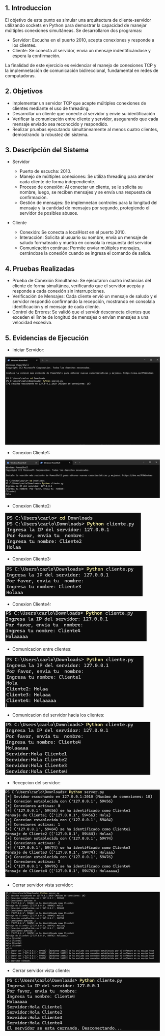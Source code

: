 ## 1. Introduccion
El objetivo de este punto es simular una arquitectura de cliente-servidor utilizando sockets en Python para demostrar la capacidad de manejar múltiples conexiones simultáneas. Se desarrollaron dos programas:
- Servidor: Escucha en el puerto 2010, acepta conexiones y responde a los clientes.
- Cliente: Se conecta al servidor, envía un mensaje indentificándose y espera la confirmación.

La finalidad de este ejercicio es evidenciar el manejo de conexiones TCP y la implemnetación de comunicación bidireccional, fundamental en redes de computadoras.

## 2. Objetivos
- Implementar un servidor TCP que acepte múltiples conexiones de clientes mediante el uso de threading.
- Desarrollar un cliente que conecte al servidor y envíe su identificación
- Verificar la comunicación entre cliente y servidor, asegurando que cada mensaje enviado sea reconocido y respondido.
- Realizar pruebas ejecutando simultáneamente al menos cuatro clientes, demostrando la robustez del sistema.

## 3. Descripción del Sistema
- Servidor
  - Puerto de escucha: 2010.
  - Manejo de múltiples conexiones: Se utiliza threading para atender cada cliente de forma independiente.
  - Proceso de conexión: Al conectar un cliente, se le solicita su nombre, luego, se reciben mensajes y se envía una respuesta de confirmación.
  - Gestión de mensajes: Se implemnetan controles para la longitud del mensaje y la cantidad de mensajes por segundo, protegiendo el servidor de posibles abusos.

- Cliente
  - Conexión: Se conecta a localHost en el puerto 2010.
  - Interacción: Solicita al usuario su nombre, envía un mensaje de saludo formateado y muetra en consola la respuesta del servidor.
  - Comunicación continua: Permite enviar múltiples mensajes, cerrándose la conexión cuando se ingresa el comando de salida.

## 4. Pruebas Realizadas
- Prueba de Conexión Simultánea: Se ejecutaron cuatro instancias del cliente de forma simultánea, verificando que el servidor acepta y responde a cada conexión sin interrupciones.
- Verificación de Mensajes: Cada cliente envió un mensaje de saludo y el servidor respondió confirmando la recepción, mostrando en consolala identificación y el mensaje de cada cliente.
- Control de Errores: Se validó que el servidr desconecta clientes que exceden el límite de longitud de mensajes o envían mensajes a una velocidad excesiva.

## 5. Evidencias de Ejecución
- Iniciar Servidor:

![Imagen3](https://github.com/ALMA3112/Parcial-redes-de-computacion-/blob/main/Imagenes/Iniciar_Servidor.png)

- Conexion Cliente1:

![imagen4](https://github.com/ALMA3112/Parcial-redes-de-computacion-/blob/main/Imagenes/Conexion%20cliente1.png)

- Conexion Cliente2:

![Imagen5](https://github.com/ALMA3112/Parcial-redes-de-computacion-/blob/main/Imagenes/Conexion%20Cliente2.png)

- Conexion Cliente3:

![imagen6](https://github.com/ALMA3112/Parcial-redes-de-computacion-/blob/main/Imagenes/Conexion%20Cliente3.png)

- Conexion Cliente4:

![imagen7](https://github.com/ALMA3112/Parcial-redes-de-computacion-/blob/main/Imagenes/Conexion%20cliente4.png)

- Comunicacion entre clientes:

![imagen8](https://github.com/ALMA3112/Parcial-redes-de-computacion-/blob/main/Imagenes/Comunicacion%20entre%20clientes.png)

- Comunicacion del servidor hacia los clientes:

![imagen9](https://github.com/ALMA3112/Parcial-redes-de-computacion-/blob/main/Imagenes/Comunicacion%20del%20servidor%20hacia%20los%20clientes.png)

- Recepcion del servidor:

![imagen10](https://github.com/ALMA3112/Parcial-redes-de-computacion-/blob/main/Imagenes/Recepcion%20del%20servidor.png)

- Cerrar servidor vista servidor:

![imagen11](https://github.com/ALMA3112/Parcial-redes-de-computacion-/blob/main/Imagenes/Cerrar%20servidor%20vista%20seridor.png)

- Cerrar servidor vista cliente:

![imagen12](https://github.com/ALMA3112/Parcial-redes-de-computacion-/blob/main/Imagenes/Cerrar%20servidor%20vista%20cliente.png)
